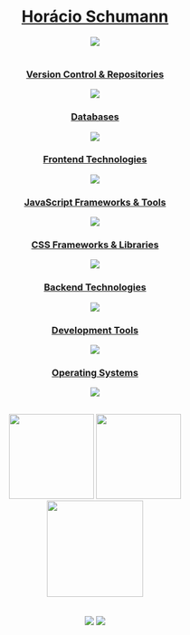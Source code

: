 <div>  
  <h1 align="center">
    <a href="https://www.linkedin.com/in/horaciosdev/">Horácio Schumann</a>    
  </h1>
   <div align="center">
     <img src="https://readme-typing-svg.demolab.com/?lines=fetch(&quot;Grandes+Ideias!&quot;).then(🚀);parseCode(&quot;Grandes+✨+Soluções!&quot;);debug(&quot;🫸🐛&quot;);console.log(&quot;Linhas+que+🔗+conectam!&quot;);while(coding){+drinkCoffee(☕)+}&font=Fira%20Code&center=true&width=600&height=50&duration=4000&pause=1000" >
  </div>
</div>

<div align="center" valign="top"><br>
  <p align="center">
    <a href="https://skillicons.dev">    
      <h3>Version Control & Repositories</h3>
      <img src="https://skillicons.dev/icons?i=git,github,bitbucket" />
      <br />    
      <h3>Databases</h3>
      <img src="https://skillicons.dev/icons?i=mysql,postgresql,mongodb" />
      <br />    
      <h3>Frontend Technologies</h3>
      <img src="https://skillicons.dev/icons?i=html,css,js,jquery" />
      <br />    
      <h3>JavaScript Frameworks & Tools</h3>
      <img src="https://skillicons.dev/icons?i=react,redux,prisma,nextjs,ts,vercel" />
      <br />    
      <h3>CSS Frameworks & Libraries</h3>
      <img src="https://skillicons.dev/icons?i=tailwind,bootstrap,scss,materialui" />
      <br />    
      <h3>Backend Technologies</h3>
      <img src="https://skillicons.dev/icons?i=nodejs,adonis,php,laravel" />
      <br />    
      <h3>Development Tools</h3>
      <img src="https://skillicons.dev/icons?i=vscode,postman,photoshop,blender" />
      <br />
      <h3>Operating Systems</h3>
      <img src="https://skillicons.dev/icons?i=windows,linux,mint" />
    </a>
  </p>   
</div>

<br/>

<div align="center">
  <a href="https://github.com/horaciosdev"><a/>
    <img height="150em" src="https://github-readme-stats.vercel.app/api?username=horaciosdev&count_private=true&include_all_commits=true&show_icons=true&theme=dark&hide_border=false&show_owner=true"/>
    <img height="150em" src="https://github-readme-stats.vercel.app/api/top-langs/?username=horaciosdev&theme=dark&hide_border=false&&layout=compact"/> <br/>
    <img  height="170"  src="https://github-readme-streak-stats.herokuapp.com/?user=horaciosdev&stroke=ffffff&background=171717&ring=3382ed&fire=3382ed&currStreakNum=ffffff&currStreakLabel=3382ed&sideNums=ffffff&sideLabels=ffffff&dates=ffffff&hide_border=false" />
</div>

<br/>
<br/>

<div align="center">  
  <a href="https://www.linkedin.com/in/horaciosdev/" target="_blank"><img src="https://img.shields.io/badge/-LinkedIn-%230077B5?style=for-the-badge&logo=linkedin&logoColor=white" target="_blank"></a> 
  <a href="horacio.schumann@gmail.com"><img src="https://img.shields.io/badge/-Gmail-%23333?style=for-the-badge&logo=gmail&logoColor=white" target="_blank"></a>
</div>
